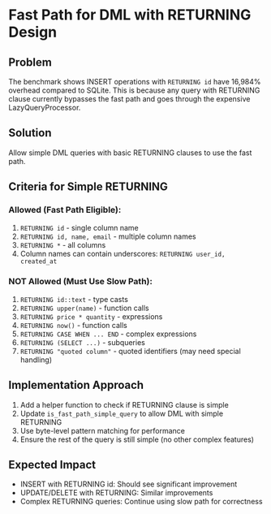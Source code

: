# Fast Path for DML with RETURNING Design

## Problem
The benchmark shows INSERT operations with `RETURNING id` have 16,984% overhead compared to SQLite. This is because any query with RETURNING clause currently bypasses the fast path and goes through the expensive LazyQueryProcessor.

## Solution
Allow simple DML queries with basic RETURNING clauses to use the fast path.

## Criteria for Simple RETURNING

### Allowed (Fast Path Eligible):
1. `RETURNING id` - single column name
2. `RETURNING id, name, email` - multiple column names  
3. `RETURNING *` - all columns
4. Column names can contain underscores: `RETURNING user_id, created_at`

### NOT Allowed (Must Use Slow Path):
1. `RETURNING id::text` - type casts
2. `RETURNING upper(name)` - function calls
3. `RETURNING price * quantity` - expressions
4. `RETURNING now()` - function calls
5. `RETURNING CASE WHEN ... END` - complex expressions
6. `RETURNING (SELECT ...)` - subqueries
7. `RETURNING "quoted column"` - quoted identifiers (may need special handling)

## Implementation Approach

1. Add a helper function to check if RETURNING clause is simple
2. Update `is_fast_path_simple_query` to allow DML with simple RETURNING
3. Use byte-level pattern matching for performance
4. Ensure the rest of the query is still simple (no other complex features)

## Expected Impact
- INSERT with RETURNING id: Should see significant improvement
- UPDATE/DELETE with RETURNING: Similar improvements
- Complex RETURNING queries: Continue using slow path for correctness